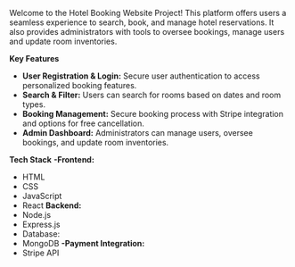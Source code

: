 Welcome to the Hotel Booking Website Project! This platform offers users a seamless experience to search, book, and manage hotel reservations. It also provides administrators with tools to oversee bookings, manage users and update room inventories.

**Key Features**
- **User Registration & Login:** Secure user authentication to access personalized booking features.
- **Search & Filter:** Users can search for rooms based on dates and room types.
- **Booking Management:** Secure booking process with Stripe integration and options for free cancellation.
- **Admin Dashboard:** Administrators can manage users, oversee bookings, and update room inventories.

**Tech Stack**
**-Frontend:**
- HTML
- CSS
- JavaScript
- React
**Backend:**
- Node.js
- Express.js
- Database:
- MongoDB
**-Payment Integration:**
- Stripe API
